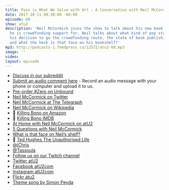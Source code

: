 ```yaml
---
title: Pain is What We Salve with Art - A Conversation with Neil McCormick
date: 2017-10-11 08:30:00 -06:00
episode: 68
show: atu2
description: 'Neil McCormick joins the show to talk about his new book, #Zero, which
  he is crowdfunding support for. Neil talks about what kind of pop star Zero is,
  his decision to go the crowdfunding route, the state of book publishing in 2017,
  and what the heck is that face on his bookshelf?'
mp3: http://podcasts-1.feedpress.co/12572/atu2-68.mp3
image: ''
video: 
layout: episode
---
```


* [Discuss in our subreddit](https://www.reddit.com/r/Goodstuff_fm/)
* [Submit an audio comment here](https://www.dropbox.com/request/GA6MTwhVo618jrGPyDuE) - Record an audio message with your phone or computer and upload it to us.
* [Pre-order #Zero on Unbound](https://unbound.com/books/zero)
* [Neil McCormick on Twitter](https://twitter.com/neil_mccormick)
* [Neil McCormick at The Telegraph](http://www.telegraph.co.uk/journalists/neil-mccormick/)
* [Neil McCormick on Wikipedia](https://en.wikipedia.org/wiki/Neil_McCormick)
* 📗 [Killing Bono on Amazon](https://www.amazon.com/Killing-Bono-Was-Bonos-Doppelganger/dp/0743482484)
* 📼 [Killing Bono IMDB](http://www.imdb.com/title/tt1535101/)
* [At Home with Neil McCormick on atU2](https://www.atu2.com/news/at-home-with-neil-mccormick.html)
* [5 Questions with Neil McCormick](https://www.atu2.com/news/five-questions-neil-mccormick.html)
* [What is that face on Neil’s shelf?](https://twitter.com/iChris/status/915700491363012608)
* 📕 [Ted Hughes The Unauthorised Life](https://www.amazon.com/Ted-Hughes-Unauthorised-Jonathan-Bate/dp/0062362445/ref=sr_1_1?ie=UTF8&qid=1507740145&sr=8-1&keywords=ted+hughes+biography)
* [@iChris](https://twitter.com/iChris)
* [@Tassoula](https://twitter.com/tassoula)
* [Follow us on our Twitch channel](https://www.twitch.tv/goodstuff_fm)
* [Twitter atU2](https://twitter.com/atu2)
* [Facebook atU2com](https://www.facebook.com/atu2com)
* [Instagram atU2com](https://www.instagram.com/atu2com/)
* [Flickr atu2](https://www.flickr.com/photos/atu2com/)
* [Theme song by Simon Peyda](https://simonpeyda.wordpress.com/2016/04/06/how-to-dismantle-a-sirens-song-the-making-of-a-podcast-theme/)
